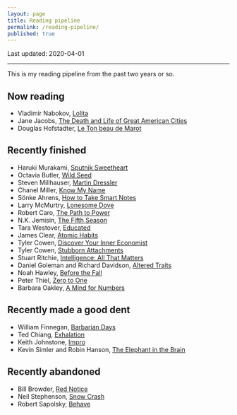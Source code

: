 ```yaml
---
layout: page
title: Reading pipeline
permalink: /reading-pipeline/
published: true
---
```


Last updated: 2020-04-01

------

This is my reading pipeline from the past two years or so.

## Now reading

* Vladimir Nabokov, [Lolita](https://www.goodreads.com/book/show/18133.Lolita)
* Jane Jacobs, [The Death and Life of Great American Cities](https://www.goodreads.com/book/show/30833.The_Death_and_Life_of_Great_American_Cities)
* Douglas Hofstadter, [Le Ton beau de Marot](https://www.goodreads.com/book/show/248193.Le_Ton_beau_de_Marot)

## Recently finished

* Haruki Murakami, [Sputnik Sweetheart](https://www.goodreads.com/book/show/9557.Sputnik_Sweetheart)
* Octavia Butler, [Wild Seed](https://www.goodreads.com/book/show/52318.Wild_Seed)
* Steven Millhauser, [Martin Dressler](https://www.goodreads.com/book/show/40856825-martin-dressler)
* Chanel Miller, [Know My Name](https://www.goodreads.com/book/show/47487207-know-my-name)
* Sönke Ahrens, [How to Take Smart Notes](https://www.goodreads.com/book/show/34507927-how-to-take-smart-notes)
* Larry McMurtry, [Lonesome Dove](https://www.goodreads.com/book/show/7615279-lonesome-dove)
* Robert Caro, [The Path to Power](https://www.goodreads.com/book/show/86524.The_Path_to_Power)
* N.K. Jemisin, [The Fifth Season](https://www.goodreads.com/book/show/19161852-the-fifth-season)
* Tara Westover, [Educated](https://www.goodreads.com/book/show/37930892-educated)
* James Clear, [Atomic Habits](https://www.goodreads.com/book/show/40121378-atomic-habits)
* Tyler Cowen, [Discover Your Inner Economist](https://www.goodreads.com/book/show/700668.Discover_Your_Inner_Economist)
* Tyler Cowen, [Stubborn Attachments](https://www.goodreads.com/book/show/31283667-stubborn-attachments)
* Stuart Ritchie, [Intelligence: All That Matters](https://www.goodreads.com/book/show/25356335-intelligence)
* Daniel Goleman and Richard Davidson, [Altered Traits](https://www.goodreads.com/book/show/34272471-altered-traits)
* Noah Hawley, [Before the Fall](https://www.goodreads.com/book/show/40670008-before-the-fall)
* Peter Thiel, [Zero to One](https://www.goodreads.com/book/show/18050143-zero-to-one)
* Barbara Oakley, [A Mind for Numbers](https://www.goodreads.com/book/show/18693655-a-mind-for-numbers)

## Recently made a good dent

* William Finnegan, [Barbarian Days](https://www.goodreads.com/book/show/18693910-barbarian-days)
* Ted Chiang, [Exhalation](https://www.goodreads.com/book/show/41160292-exhalation)
* Keith Johnstone, [Impro](https://www.goodreads.com/book/show/306940.Impro)
* Kevin Simler and Robin Hanson, [The Elephant in the Brain](https://www.goodreads.com/book/show/28820444-the-elephant-in-the-brain)

## Recently abandoned

* Bill Browder, [Red Notice](https://www.goodreads.com/book/show/24811910-red-notice)
* Neil Stephenson, [Snow Crash](https://www.goodreads.com/book/show/40651883-snow-crash)
* Robert Sapolsky, [Behave](https://www.goodreads.com/book/show/31170723-behave)
